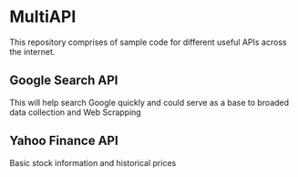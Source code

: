 # MultiAPI

This repository comprises of sample code for different useful APIs across the internet.

## Google Search API

This will help search Google quickly and could serve as a base to broaded data collection and Web Scrapping

## Yahoo Finance API

Basic stock information and historical prices

